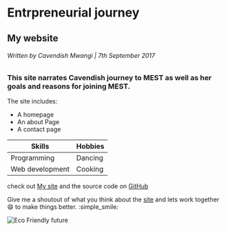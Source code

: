 # Entrpreneurial journey
## My website
###### Written by Cavendish Mwangi | 7th September 2017

### This site narrates Cavendish journey to MEST as well as her goals and reasons for joining MEST.

The site includes:

* A homepage
* An about Page
* A contact page

Skills | Hobbies
------------ | -------------
Programming | Dancing
Web development | Cooking

check out [My site](http://cavendish.mwangi.surge.sh) and the source code on [GitHub](https://malenge254.github.io)

Give me a shoutout of what you think about the [site](http://cavendish.mwangi.surge.sh) and lets work together :smile: to make things better. :simple_smile:

![Eco Friendly future](http://4.bp.blogspot.com/-lOc-XwYYz_M/TcIau8yjjtI/AAAAAAAAC24/O3N4EqT1OeQ/s1600/11.jpg)







